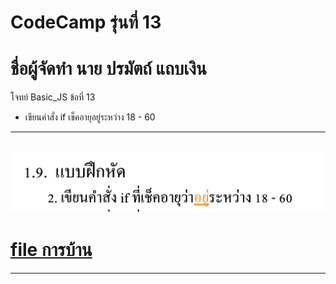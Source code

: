# CodeCamp รุ่นที่ 13

# **ชื่อผู้จัดทำ นาย ปรมัตถ์ แถบเงิน**

โจทย์ Basic_JS ข้อที่ 13
- เขียนคำสั่ง if เช็คอายุอยู่ระหว่าง 18 - 60
---
![picpra gob](pic13.png)
---
# [file การบ้าน](basicJS13.html)
---